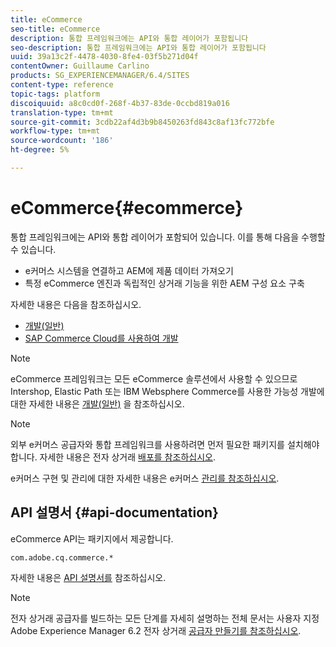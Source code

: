 ```yaml
---
title: eCommerce
seo-title: eCommerce
description: 통합 프레임워크에는 API와 통합 레이어가 포함됩니다
seo-description: 통합 프레임워크에는 API와 통합 레이어가 포함됩니다
uuid: 39a13c2f-4478-4030-8fe4-03f5b271d04f
contentOwner: Guillaume Carlino
products: SG_EXPERIENCEMANAGER/6.4/SITES
content-type: reference
topic-tags: platform
discoiquuid: a8c0cd0f-268f-4b37-83de-0ccbd819a016
translation-type: tm+mt
source-git-commit: 3cdb22af4d3b9b8450263fd843c8af13fc772bfe
workflow-type: tm+mt
source-wordcount: '186'
ht-degree: 5%

---
```



# eCommerce{#ecommerce}

통합 프레임워크에는 API와 통합 레이어가 포함되어 있습니다. 이를 통해 다음을 수행할 수 있습니다.

* e커머스 시스템을 연결하고 AEM에 제품 데이터 가져오기
* 특정 eCommerce 엔진과 독립적인 상거래 기능을 위한 AEM 구성 요소 구축

자세한 내용은 다음을 참조하십시오.

* [개발(일반)](/help/sites-developing/generic.md)
* [SAP Commerce Cloud를 사용하여 개발](/help/sites-developing/sap-commerce-cloud.md)

>[!NOTE]
>
>eCommerce 프레임워크는 모든 eCommerce 솔루션에서 사용할 수 있으므로 Intershop, Elastic Path 또는 IBM Websphere Commerce를 사용한 가능성 개발에 대한 자세한 내용은 [개발(일반)](/help/sites-developing/generic.md) 을 참조하십시오.

>[!NOTE]
>
>외부 e커머스 공급자와 통합 프레임워크를 사용하려면 먼저 필요한 패키지를 설치해야 합니다. 자세한 내용은 전자 상거래 [배포를 참조하십시오](/help/sites-deploying/ecommerce.md).
>
>e커머스 구현 및 관리에 대한 자세한 내용은 e커머스 [관리를 참조하십시오](/help/sites-administering/ecommerce.md).

## API 설명서 {#api-documentation}

eCommerce API는 패키지에서 제공합니다.

`com.adobe.cq.commerce.*`

자세한 내용은 [API 설명서를](https://helpx.adobe.com/experience-manager/6-4/sites/developing/using/reference-materials/javadoc/index.html) 참조하십시오.

>[!NOTE]
>
>전자 상거래 공급자를 빌드하는 모든 단계를 자세히 설명하는 전체 문서는 사용자 지정 Adobe Experience Manager 6.2 전자 상거래 [공급자 만들기를 참조하십시오](https://helpx.adobe.com/experience-manager/using/ecommerce62.html).

